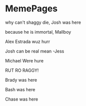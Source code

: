 # MemePages

why can't shaggy die, Josh was here

because he is immortal, Mallboy

Alex Estrada wuz hurr

Josh can be real mean -Jess

Michael Were hure

RUT RO RAGGY!

Brady was here

Bash was here

Chase was here